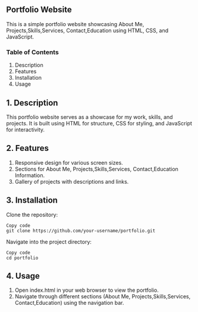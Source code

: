 ## Portfolio Website

This is a simple portfolio website showcasing About Me, Projects,Skills,Services, Contact,Education using HTML, CSS, and JavaScript.

### Table of Contents

1. Description
2. Features
3. Installation
4. Usage

## 1. Description

This portfolio website serves as a showcase for my work, skills, and projects. It is built using HTML for structure, CSS for styling, and JavaScript for interactivity.

## 2. Features

1. Responsive design for various screen sizes.
2. Sections for About Me, Projects,Skills,Services, Contact,Education Information.
3. Gallery of projects with descriptions and links.
   
## 3. Installation

Clone the repository:

    Copy code
    git clone https://github.com/your-username/portfolio.git
    
Navigate into the project directory:


    Copy code
    cd portfolio
    
## 4. Usage

1. Open index.html in your web browser to view the portfolio.
2. Navigate through different sections (About Me, Projects,Skills,Services, Contact,Education) using the navigation bar.
